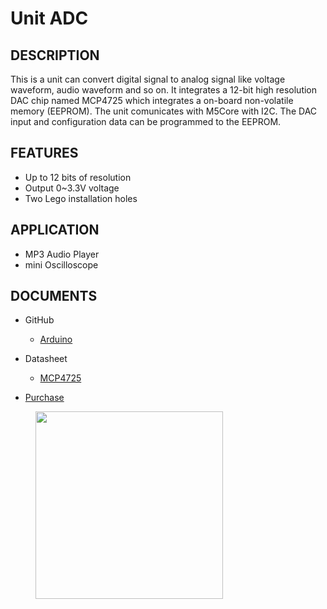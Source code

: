 # Unit ADC

## DESCRIPTION

This is a unit can convert digital signal to analog signal like voltage waveform, audio waveform and so on. It integrates a 12-bit high resolution DAC chip named MCP4725 which integrates a on-board non-volatile memory (EEPROM). The unit comunicates with M5Core with I2C. The DAC input and configuration data can be programmed to the EEPROM.

## FEATURES

-  Up to 12 bits of resolution
-  Output 0~3.3V voltage
-  Two Lego installation holes

## APPLICATION

-  MP3 Audio Player
-  mini Oscilloscope

## DOCUMENTS

-  GitHub

   - [Arduino](https://github.com/m5stack/M5Stack/tree/master/examples/Unit/DAC_MCP4725)

-  Datasheet

   - [MCP4725](http://pdf1.alldatasheet.com/datasheet-pdf/view/233449/MICROCHIP/MCP4725.html)

-  [Purchase](https://www.aliexpress.com/store/product/M5Stack-Official-DAC-Unit-MCP4725-I2C-DAC-Converter-Breakout-Module-Digital-to-Analog-12-Bits-0V/3226069_32947696641.html?spm=a2g1x.12024536.productList_5885013.pic_6)

<figure>
    <img src="assets/img/product_pics/units/M5GO_Unit_dac.png" height="300" width="300">
</figure>
